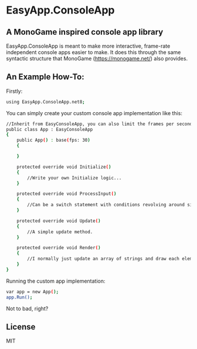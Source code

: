 # EasyApp.ConsoleApp 
## A MonoGame inspired console app library

EasyApp.ConsoleApp is meant to make more interactive, frame-rate independent
console apps easier to make. It does this through the same syntactic structure that MonoGame (https://monogame.net/) also provides.  

## An Example How-To:

Firstly:
```sh
using EasyApp.ConsoleApp.net8;
```

You can simply create your custom console app implementation like this:

```sh
//Inherit from EasyConsoleApp, you can also limit the frames per second.
public class App : EasyConsoleApp
{
    public App() : base(fps: 30)
    {

    }

    protected override void Initialize()
    {
        //Write your own Initialize logic...
    }

    protected override void ProcessInput()
    {
        //Can be a switch statement with conditions revolving around simple keys.
    }

    protected override void Update()
    {
        //A simple update method.
    }

    protected override void Render()
    {
        //I normally just update an array of strings and draw each element.
    }
}


```
Running the custom app implementation:
```sh
var app = new App();
app.Run();
```

Not to bad, right? 


## License

MIT

